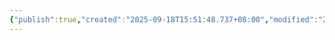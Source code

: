 ```yaml
---
{"publish":true,"created":"2025-09-18T15:51:48.737+08:00","modified":"2025-09-18T15:53:33.047+08:00","tags":["亲密关系"],"cssclasses":""}
---
```



